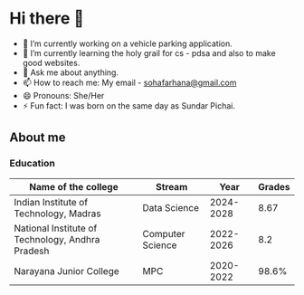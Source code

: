 # Hi there 👋

- 🔭 I’m currently working on a vehicle parking application.
- 🌱 I’m currently learning the holy grail for cs - pdsa and also to make good websites.
- 💬 Ask me about anything.
- 📫 How to reach me: My email - sohafarhana@gmail.com
- 😄 Pronouns: She/Her
- ⚡ Fun fact: I was born on the same day as Sundar Pichai.


## About me 
### Education
| Name of the college                                | Stream            |  Year     | Grades | 
|----------------------------------------------------|-------------------|-----------|--------|
|  Indian Institute of Technology, Madras            |  Data Science     | 2024-2028 | 8.67   |
|  National Institute of Technology, Andhra Pradesh  |  Computer Science | 2022-2026 | 8.2    |
|  Narayana Junior College                           |  MPC              | 2020-2022 | 98.6%  |

